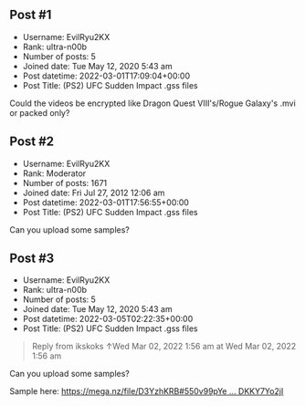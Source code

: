 ## Post #1
- Username: EvilRyu2KX
- Rank: ultra-n00b
- Number of posts: 5
- Joined date: Tue May 12, 2020 5:43 am
- Post datetime: 2022-03-01T17:09:04+00:00
- Post Title: (PS2) UFC Sudden Impact .gss files

Could the videos be encrypted like Dragon Quest VIII's/Rogue Galaxy's .mvi or packed only?
## Post #2
- Username: EvilRyu2KX
- Rank: Moderator
- Number of posts: 1671
- Joined date: Fri Jul 27, 2012 12:06 am
- Post datetime: 2022-03-01T17:56:55+00:00
- Post Title: (PS2) UFC Sudden Impact .gss files

Can you upload some samples?
## Post #3
- Username: EvilRyu2KX
- Rank: ultra-n00b
- Number of posts: 5
- Joined date: Tue May 12, 2020 5:43 am
- Post datetime: 2022-03-05T02:22:35+00:00
- Post Title: (PS2) UFC Sudden Impact .gss files

> Reply from ikskoks ↑Wed Mar 02, 2022 1:56 am at Wed Mar 02, 2022 1:56 am
>
> 
Can you upload some samples?

Sample here:
[https://mega.nz/file/D3YzhKRB#550v99pYe ... DKKY7Yo2jI](https://mega.nz/file/D3YzhKRB#550v99pYeg0dO7Um5wWmpJ5KVk27JtIDhDKKY7Yo2jI)
